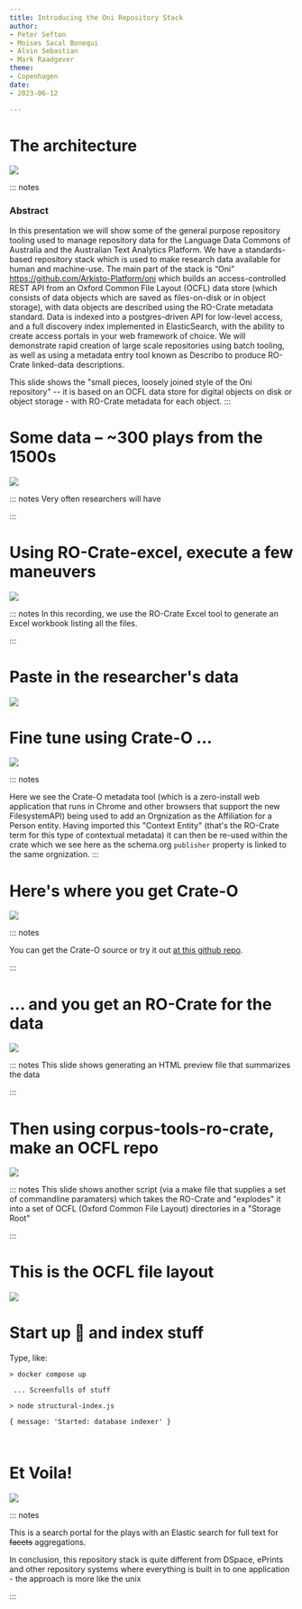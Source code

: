 ```yaml
---
title: Introducing the Oni Repository Stack 
author:
- Peter Sefton
- Moises Sacal Bonequi
- Alvin Sebastian
- Mark Raadgever
theme:
- Copenhagen
date:
- 2023-06-12

---
```






# The architecture

![](oni_diagrams_oni-architecture-2.svg)

::: notes


### Abstract

In this presentation we will show some of the general purpose repository tooling used to manage repository data for the Language Data Commons of Australia and the Australian Text Analytics Platform. We have a standards-based repository stack which is used to make research data available for human and machine-use. The main part of the stack is “Oni” https://github.com/Arkisto-Platform/oni which builds an access-controlled REST API from an Oxford Common File Layout (OCFL) data store (which consists of data objects which are saved as files-on-disk or in object storage), with data objects are described using the RO-Crate metadata standard. Data is indexed into a postgres-driven API for low-level access, and a full discovery index implemented in ElasticSearch, with the ability to create access portals in your web framework of choice. We will demonstrate rapid creation of large scale repositories using batch tooling, as well as using a metadata entry tool known as Describo to produce RO-Crate linked-data descriptions.


This slide shows the "small pieces, loosely joined style of the Oni repository" -- it is based on an OCFL data store for digital objects on disk or object storage - with RO-Crate metadata for each object.
:::

# Some data – ~300 plays from the 1500s

![](list-metadata.gif)

::: notes
Very often researchers will have 

:::
# Using RO-Crate-excel, execute a few maneuvers

![](rocxl.mov.gif)

::: notes
In this recording, we use the RO-Crate Excel tool to generate an Excel workbook listing all the files.

:::

# Paste in the researcher's data

![](sheet-detail.png)

# Fine tune using Crate-O ...

![](crate-o-org.mov.gif)

::: notes

Here we see the Crate-O metadata tool (which is a zero-install web application that runs in Chrome and other browsers that support the new FilesystemAPI) being used to add an Orgnization as the Affiliation for a Person entity. Having imported this "Context Entity" (that's the RO-Crate term for this type of contextual metadata) it can then be re-used within the crate which we see here as the schema.org `publisher` property is linked to the same orgnization.
:::



# Here's where you get Crate-O

![](crate-o-site.png)

::: notes

You can get the Crate-O source or try it out [at this github repo](https://github.com/Language-Research-Technology/crate-o).

:::

# … and you get an RO-Crate for the data

![](rochtml.mov.gif)

::: notes
This slide shows generating an HTML preview file that summarizes the data

:::

# Then using corpus-tools-ro-crate, make an OCFL repo

![](make-plays.mov.gif)

::: notes
This slide shows another script (via a make file that supplies a set of commandline paramaters) which takes the RO-Crate and "explodes" it into a set of OCFL (Oxford Common File Layout) directories in a "Storage Root" 

:::

# This is the OCFL file layout

![](ocfl-screenshot.png)

# Start up 👹 and index stuff

Type, like:

```
> docker compose up

 ... Screenfulls of stuff

> node structural-index.js 

{ message: 'Started: database indexer' }



```


# Et Voila!

![](portal.mov.gif)

::: notes

This is a search portal for the plays with an Elastic search for full text for ~~facets~~ aggregations.

In conclusion, this repository stack is quite different from DSpace, ePrints and other repository systems where everything is built in to one application - the approach is more like the unix 

:::




